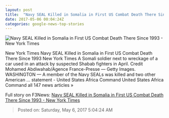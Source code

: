 ```yaml
---
layout: post
title:  "Navy SEAL Killed in Somalia in First US Combat Death There Since 1993 - New York Times"
date: 2017-05-06 00:04:24Z
categories: google-news-top-stories
---
```


![Navy SEAL Killed in Somalia in First US Combat Death There Since 1993 - New York Times](https://static01.nyt.com/images/2017/05/06/world/06somalia1_hp/06somalia1_hp-facebookJumbo.jpg)

New York Times Navy SEAL Killed in Somalia in First US Combat Death There Since 1993 New York Times A Somali soldier next to wreckage of a car used in an attack by suspected Shabab fighters in April. Credit Mohamed Abdiwahab/Agence France-Presse — Getty Images. WASHINGTON — A member of the Navy SEALs was killed and two other American ... statement - United States Africa Command United States Africa Command all 147 news articles »


Full story on F3News: [Navy SEAL Killed in Somalia in First US Combat Death There Since 1993 - New York Times](http://www.f3nws.com/n/uNApGE)

> Posted on: Saturday, May 6, 2017 5:04:24 AM

